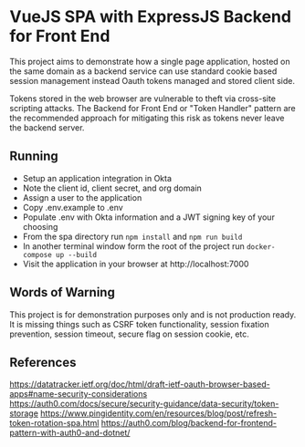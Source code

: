 # VueJS SPA with ExpressJS Backend for Front End

This project aims to demonstrate how a single page application, hosted on the
same domain as a backend service can use standard cookie based session
management instead Oauth tokens managed and stored client side.

Tokens stored in the web browser are vulnerable to theft via cross-site
scripting attacks. The Backend for Front End or "Token Handler" pattern are the
recommended approach for mitigating this risk as tokens never leave the backend
server.

## Running

- Setup an application integration in Okta
- Note the client id, client secret, and org domain
- Assign a user to the application
- Copy .env.example to .env
- Populate .env with Okta information and a JWT signing key of your choosing
- From the spa directory run `npm install` and `npm run build`
- In another terminal window form the root of the project run `docker-compose up --build`
- Visit the application in your browser at http://localhost:7000

## Words of Warning

This project is for demonstration purposes only and is not production ready. It
is missing things such as CSRF token functionality, session fixation prevention,
session timeout, secure flag on session cookie, etc.

## References

https://datatracker.ietf.org/doc/html/draft-ietf-oauth-browser-based-apps#name-security-considerations
https://auth0.com/docs/secure/security-guidance/data-security/token-storage
https://www.pingidentity.com/en/resources/blog/post/refresh-token-rotation-spa.html
https://auth0.com/blog/backend-for-frontend-pattern-with-auth0-and-dotnet/

